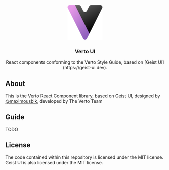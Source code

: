 <p align="center">
  <a href="https://verto.exchange">
    <img src="https://raw.githubusercontent.com/useverto/design/master/logo/logo_light.svg" alt="Verto logo (light version)" width="110" />
  </a>

  <h3 align="center">Verto UI</h3>

  <p align="center">
    React components conforming to the Verto Style Guide, based on [Geist UI](https://geist-ui.dev).
  </p>
</p>

## About

This is the Verto React Component library, based on Geist UI, designed by [@maximousblk](https://github.com/maximousblk), developed by The Verto Team

## Guide
TODO

## License
The code contained within this repository is licensed under the MIT license. Geist UI is also licensed under the MIT license.